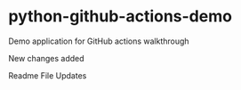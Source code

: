 # python-github-actions-demo
Demo application for GitHub actions walkthrough

New changes added 

Readme File Updates
